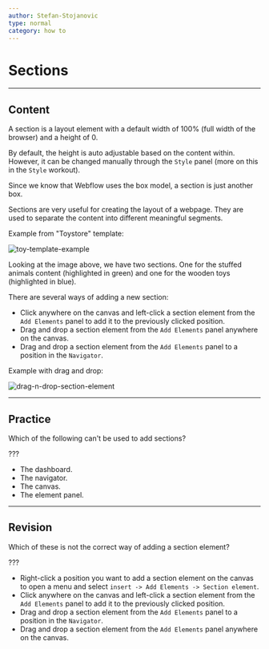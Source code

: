 ```yaml
---
author: Stefan-Stojanovic
type: normal
category: how to
---
```


# Sections


---

## Content

A section is a layout element with a default width of 100% (full width of the browser) and a height of 0.

By default, the height is auto adjustable based on the content within. However, it can be changed manually through the `Style` panel (more on this in the `Style` workout).

Since we know that Webflow uses the box model, a section is just another box.

Sections are very useful for creating the layout of a webpage. They are used to separate the content into different meaningful segments.

Example from "Toystore" template:

![toy-template-example](https://img.enkipro.com/3cd64edcfaf6321b4f6cabc4f5823f10.png)

Looking at the image above, we have two sections. One for the stuffed animals content (highlighted in green) and one for the wooden toys (highlighted in blue). 

There are several ways of adding a new section:

* Click anywhere on the canvas and left-click a section element from the `Add Elements` panel to add it to the previously clicked position.
* Drag and drop a section element from the `Add Elements` panel anywhere on the canvas.
* Drag and drop a section element from the `Add Elements` panel to a position in the `Navigator`.

Example with drag and drop:

![drag-n-drop-section-element](https://img.enkipro.com/491b039cf31091bbe28c98ee463a5ce1.gif)


---

## Practice

Which of the following can't be used to add sections?

???

* The dashboard.
* The navigator.
* The canvas.
* The element panel.


---

## Revision

Which of these is not the correct way of adding a section element?

???

* Right-click a position you want to add a section element on the canvas to open a menu and select `insert -> Add Elements -> Section element`.
* Click anywhere on the canvas and left-click a section element from the `Add Elements` panel to add it to the previously clicked position.
* Drag and drop a section element from the `Add Elements` panel to a position in the `Navigator`.
* Drag and drop a section element from the `Add Elements` panel anywhere on the canvas.
